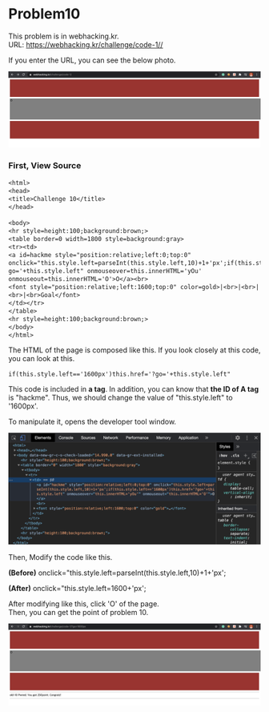 Problem10
===========   

This problem is in webhacking.kr.   
URL: <https://webhacking.kr/challenge/code-1//>   
 
If you enter the URL, you can see the below photo.   
      
<img src="./image/1.png"/>   

### First, View Source

```
<html>
<head>
<title>Challenge 10</title>
</head>

<body>
<hr style=height:100;background:brown;>
<table border=0 width=1800 style=background:gray>
<tr><td>
<a id=hackme style="position:relative;left:0;top:0" onclick="this.style.left=parseInt(this.style.left,10)+1+'px';if(this.style.left=='1600px')this.href='?go='+this.style.left" onmouseover=this.innerHTML='yOu' onmouseout=this.innerHTML='O'>O</a><br>
<font style="position:relative;left:1600;top:0" color=gold>|<br>|<br>|<br>|<br>Goal</font>
</td></tr>
</table>
<hr style=height:100;background:brown;>
</body>
</html>
```

The HTML of the page is composed like this. If you look closely at this code, you can look at this.  
```
if(this.style.left=='1600px')this.href='?go='+this.style.left"   
```   
   
This code is included in <strong>a tag</strong>. In addition, you can know that <strong>the ID of A tag</strong> is "hackme".
Thus, we should change the value of "this.style.left" to '1600px'.   
    
To manipulate it, opens the developer tool window. 

<img src="./image/2.png"/>   
    
Then, Modify the code like this.     
    
<strong>(Before)</strong> 
onclick="this.style.left=parseInt(this.style.left,10)+1+'px';  
  
<strong>(After)</strong> 
onclick="this.style.left=1600+'px';    
   
After modifying like this, click 'O' of the page.  
Then, you can get the point of problem 10.   
     
<img src="./image/3.png"/>   
    






   
